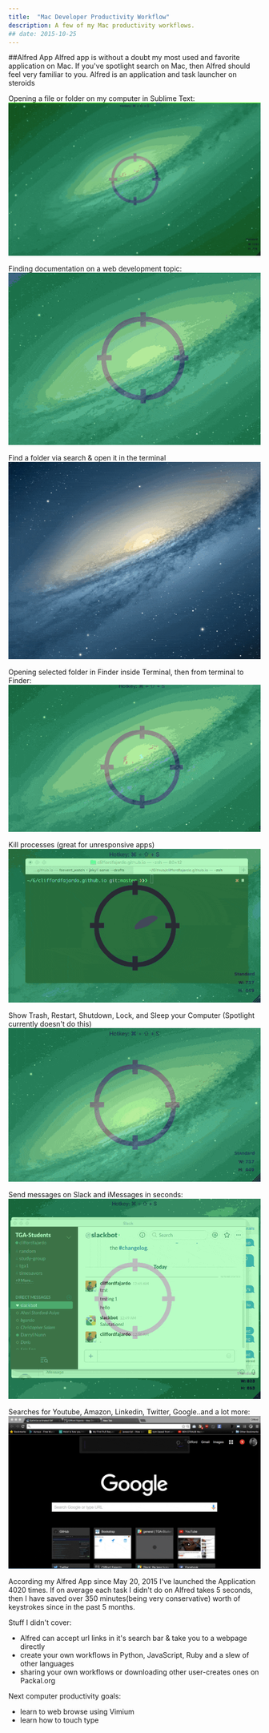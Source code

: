 ```yaml
---
title:  "Mac Developer Productivity Workflow"
description: A few of my Mac productivity workflows.
## date: 2015-10-25
---
```



##Alfred App
Alfred app is without a doubt my most used and favorite application on Mac. If you've spotlight search
on Mac, then Alfred should feel very familiar to you. Alfred is an application and task launcher on
steroids



Opening a file or folder on my computer in Sublime Text:
![events-0](/assets/images/posts/003m.gif)

Finding documentation on a web development topic:
![events-0](/assets/images/posts/004m.gif)

Find a folder via search & open it in the terminal
![events-0](/assets/images/posts/0045m.gif)

Opening selected folder in Finder inside Terminal, then from terminal to Finder:
![events-0](/assets/images/posts/005m.gif)


Kill processes (great for unresponsive apps)
![events-0](/assets/images/posts/006m.gif)



Show Trash, Restart, Shutdown, Lock, and Sleep your Computer (Spotlight currently doesn't do this)
![events-0](/assets/images/posts/007m.gif)

Send messages on Slack and iMessages in seconds:
![events-0](/assets/images/posts/008m.gif)


Searches for Youtube, Amazon, Linkedin, Twitter, Google..and a lot more:
![events-0](/assets/images/posts/009m.gif)


According my Alfred App since May 20, 2015 I've launched the Application 4020 times. If on average each task I didn't do on Alfred takes 5 seconds,
then I have saved over 350 minutes(being very conservative) worth of keystrokes since in the past 5 months. 

Stuff I didn't cover:

- Alfred can accept url links in it's search bar & take you to a webpage directly
- create your own workflows in Python, JavaScript, Ruby and a slew of other languages
- sharing your own workflows or downloading other user-creates ones on Packal.org


Next computer productivity goals:

- learn to web browse using Vimium
- learn how to touch type

